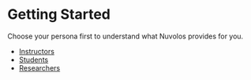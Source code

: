 # Getting Started

Choose your persona first to understand what Nuvolos provides for you.

- [Instructors](instructors/README.md)
- [Students](students/README.md)
- [Researchers](researchers/README.md)
